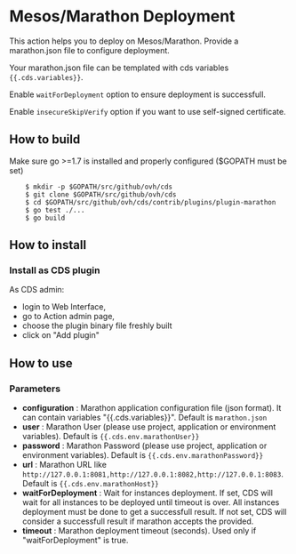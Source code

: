 # Mesos/Marathon Deployment

This action helps you to deploy on Mesos/Marathon. Provide a marathon.json file to configure deployment.

Your marathon.json file can be templated with cds variables `{{.cds.variables}}`.

Enable `waitForDeployment` option to ensure deployment is successfull.

Enable `insecureSkipVerify` option if you want to use self-signed certificate.

## How to build

Make sure go >=1.7 is installed and properly configured ($GOPATH must be set)

```shell
    $ mkdir -p $GOPATH/src/github/ovh/cds
    $ git clone $GOPATH/src/github/ovh/cds
    $ cd $GOPATH/src/github/ovh/cds/contrib/plugins/plugin-marathon
    $ go test ./...
    $ go build
```

## How to install

### Install as CDS plugin

As CDS admin:

- login to Web Interface,
- go to Action admin page,
- choose the plugin binary file freshly built
- click on "Add plugin"

## How to use

### Parameters

- **configuration** : Marathon application configuration file (json format). It can contain variables "{{.cds.variables}}". Default is `marathon.json`
- **user** : Marathon User (please use project, application or environment variables). Default is `{{.cds.env.marathonUser}}`
- **password** : Marathon Password (please use project, application or environment variables). Default is `{{.cds.env.marathonPassword}}`
- **url** : Marathon URL like `http://127.0.0.1:8081,http://127.0.0.1:8082,http://127.0.0.1:8083`. Default is `{{.cds.env.marathonHost}}`
- **waitForDeployment** : Wait for instances deployment. If set, CDS will wait for all instances to be deployed until timeout is over. All instances deployment must be done to get a successfull result. If not set, CDS will consider a successfull result if marathon accepts the provided.
- **timeout** : Marathon deployment timeout (seconds). Used only if "waitForDeployment" is true.
